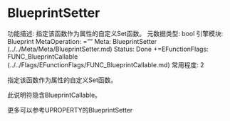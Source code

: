 # BlueprintSetter

功能描述: 指定该函数作为属性的自定义Set函数。
元数据类型: bool
引擎模块: Blueprint
MetaOperation: =””
Meta: BlueprintSetter (../../Meta/Meta/BlueprintSetter.md)
Status: Done
+=EFunctionFlags: FUNC_BlueprintCallable (../../Flags/EFunctionFlags/FUNC_BlueprintCallable.md)
常用程度: 2

指定该函数作为属性的自定义Set函数。

此说明符隐含BlueprintCallable。

更多可以参考UPROPERTY的BlueprintSetter